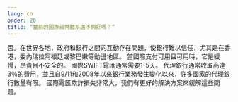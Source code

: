 ```yaml
---
lang: cn
order: 20
title: “當前的國際貨幣體系還不夠好嗎？”
---
```


否。在世界各地，政府和銀行之間的互動存在問題，使銀行難以信任，尤其是在香港，委內瑞拉阿根廷或黎巴嫩等動盪地區。 當國際支付可用且可用時，它是緩慢，昂貴且不安全的。 國際SWIFT電匯通常需要1-5天。 代理銀行通常收取高達3％的費用，並且自9/11和2008年以來銀行業務發生變化以來，許多國家的代理銀行數量有限。 國際電匯欺詐損失非常大，我們有更好的解決方案來緩解這些問題。
